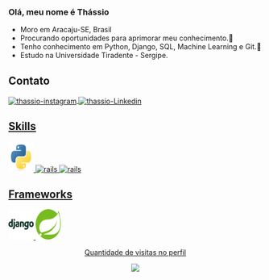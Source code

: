 ### Olá, meu nome é Thássio
- Moro em Aracaju-SE, Brasil
- Procurando oportunidades para aprimorar meu conhecimento.🔭
- Tenho conhecimento em Python, Django, SQL, Machine Learning e Git.🌱 
- Estudo na Universidade Tiradente - Sergipe.

## Contato
<a href = "https://www.instagram.com/" targe="_blank">
<img align="center" alt="thassio-instagram" height="50" width="50" src="https://upload.wikimedia.org/wikipedia/commons/thumb/a/a5/Instagram_icon.png/2048px-Instagram_icon.png"
style="max-width:100%;">
  
<a href = "https://www.linkedin.com/in/thassio-vagner-38a606345/" targe="_blank">
<img align="center" alt="thassio-Linkedin" height="50" width="50" 
src="https://cdn.jsdelivr.net/gh/devicons/devicon/icons/linkedin/linkedin-original.svg"
style="max-width:100%;">
  
## Skills
<img src = "https://raw.githubusercontent.com/devicons/devicon/master/icons/python/python-original.svg" alt="rails" width="50" height= "60" style="max-
width:100%;">
<img src = "https://cdn.jsdelivr.net/gh/devicons/devicon/icons/java/java-original-wordmark.svg" alt="rails" width="50" height= "60" style="max-
width:100%;">
<img src="https://cdn.jsdelivr.net/gh/devicons/devicon/icons/git/git-original.svg" alt="rails" width="50" height= "60" style="max-width:100%;">


## Frameworks
<img src= "https://raw.githubusercontent.com/devicons/devicon/v2.15.1/icons/django/django-plain-wordmark.svg" width="50" height= "60" style="max-
width:100%;">
<img src="https://github.com/devicons/devicon/blob/master/icons/spring/spring-original.svg" alt="rails" width="50" height= "60" style="max-width:100%;">


  
<p align="center"> Quantidade de visitas no perfil </p>
<p align="center">   <img alingn="center" src="https://profile-counter.glitch.me/Thassio141/count.svg" /></p>
